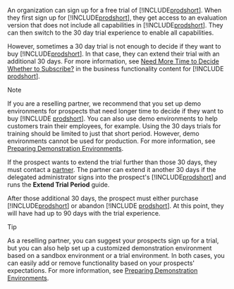 An organization can sign up for a free trial of [!INCLUDE[prodshort](prodshort.md)]. When they first sign up for [!INCLUDE[prodshort](prodshort.md)], they get access to an evaluation version that does not include all capabilities in [!INCLUDE[prodshort](prodshort.md)]. They can then switch to the 30 day trial experience to enable all capabilities.  

However, sometimes a 30 day trial is not enough to decide if they want to buy [!INCLUDE[prodshort](prodshort.md)]. In that case, they can extend their trial with an additional 30 days. For more information, see [Need More Time to Decide Whether to Subscribe?](/dynamics365/business-central/admin-extend-trial) in the business functionality content for [!INCLUDE [prodshort](prodshort.md)].  

> [!NOTE]
> If you are a reselling partner, we recommend that you set up demo environments for prospects that need longer time to decide if they want to buy [!INCLUDE [prodshort](prodshort.md)]. You can also use demo environments to help customers train their employees, for example. Using the 30 days trials for training should be limited to just that short period. However, demo environments cannot be used for production. For more information, see [Preparing Demonstration Environments](../../administration/demo-environment.md).

If the prospect wants to extend the trial further than those 30 days, they must contact a [partner](/dynamics365/business-central/across-faq#findpartner). The partner can extend it another 30 days if the delegated administrator signs into the prospect's [!INCLUDE[prodshort](prodshort.md)] and runs the **Extend Trial Period** guide.  

After those additional 30 days, the prospect must either purchase [!INCLUDE[prodshort](prodshort.md)] or abandon [!INCLUDE [prodshort](includes/prodshort.md)]. At this point, they will have had up to 90 days with the trial experience.  

> [!TIP]
> As a reselling partner, you can suggest your prospects sign up for a trial, but you can also help set up a customized demonstration environment based on a sandbox environment or a trial environment. In both cases, you can easily add or remove functionality based on your prospects' expectations. For more information, see [Preparing Demonstration Environments](../../administration/demo-environment.md).  
